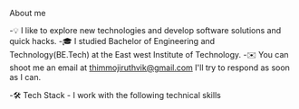 About me



-💡 I like to explore new technologies and develop software solutions and quick hacks.
-🎓 I studied Bachelor of Engineering and Technology(BE.Tech) at the East west Institute of Technology.
-✉️ You can shoot me an email at thimmojiruthvik@gmail.com I'll try to respond as soon as I can.

-🛠 Tech Stack - I work with the following technical skills











